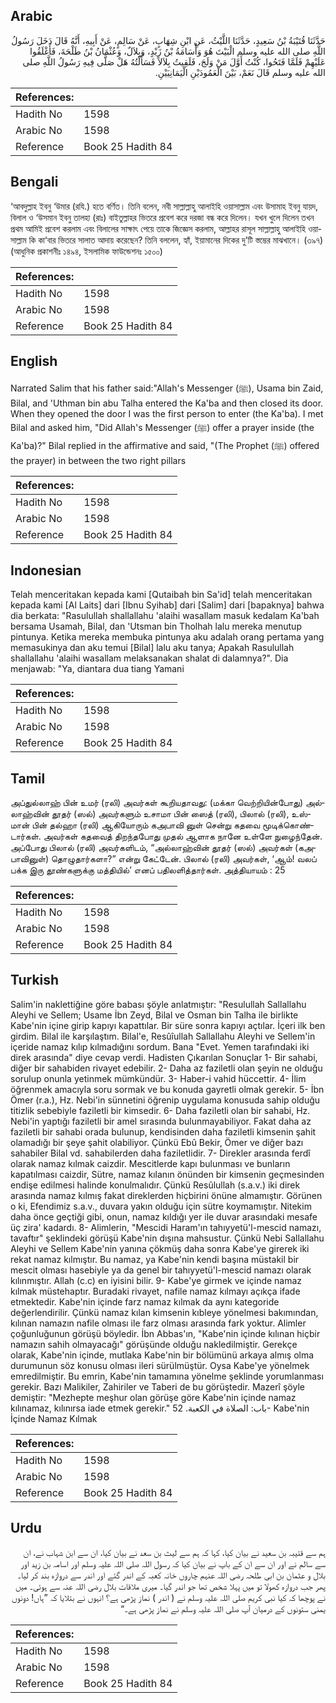 ## Arabic


<div dir="rtl" lang="ar" style={{fontSize:'larger',backgroundColor:'#f8f9fa',padding:20}}>
حَدَّثَنَا قُتَيْبَةُ بْنُ سَعِيدٍ، حَدَّثَنَا اللَّيْثُ، عَنِ ابْنِ شِهَابٍ، عَنْ سَالِمٍ، عَنْ أَبِيهِ، أَنَّهُ قَالَ دَخَلَ رَسُولُ اللَّهِ صلى الله عليه وسلم الْبَيْتَ هُوَ وَأُسَامَةُ بْنُ زَيْدٍ، وَبِلاَلٌ، وَعُثْمَانُ بْنُ طَلْحَةَ، فَأَغْلَقُوا عَلَيْهِمْ فَلَمَّا فَتَحُوا، كُنْتُ أَوَّلَ مَنْ وَلَجَ، فَلَقِيتُ بِلاَلاً فَسَأَلْتُهُ هَلْ صَلَّى فِيهِ رَسُولُ اللَّهِ صلى الله عليه وسلم قَالَ نَعَمْ، بَيْنَ الْعَمُودَيْنِ الْيَمَانِيَيْنِ‏.‏
</div>
<div style={{backgroundColor:'#f8f9fa',padding:20, marginBottom: 10}}><table> <thead> <tr> <th>References:</th> <th></th> </tr> </thead> <tbody><tr><td>Hadith No</td><td>1598</td></tr><tr><td>Arabic No</td><td>1598</td></tr><tr><td>Reference</td><td>Book 25 Hadith 84</td></tr></tbody></table></div>

## Bengali


<div dir="ltr" lang="bn" style={{fontSize:'larger',backgroundColor:'#f8f9fa',padding:20}}>
‘আবদুল্লাহ ইবনু ‘উমার (রযি.) হতে বর্ণিত। তিনি বলেন, নবী সাল্লাল্লাহু আলাইহি ওয়াসাল্লাম এবং উসামাহ ইবনু যায়দ, বিলাল ও ‘উসমান ইবনু তালহা (রাঃ) বাইতুল্লাহর ভিতরে প্রবেশ করে দরজা বন্ধ করে দিলেন। যখন খুলে দিলেন তখন প্রথম আমিই প্রবেশ করলাম এবং বিলালের সাক্ষাৎ পেয়ে তাকে জিজ্ঞেস করলাম, আল্লাহর রাসূল সাল্লাল্লাহু আলাইহি ওয়াসাল্লাম কি কা‘বার ভিতরে সালাত আদায় করেছেন? তিনি বললেন, হ্যাঁ, ইয়ামানের দিকের দু’টি স্তম্ভের মাঝখানে। (৩৯৭) (আধুনিক প্রকাশনীঃ ১৪৯৪, ইসলামিক ফাউন্ডেশনঃ ১৫০০)
</div>
<div style={{backgroundColor:'#f8f9fa',padding:20, marginBottom: 10}}><table> <thead> <tr> <th>References:</th> <th></th> </tr> </thead> <tbody><tr><td>Hadith No</td><td>1598</td></tr><tr><td>Arabic No</td><td>1598</td></tr><tr><td>Reference</td><td>Book 25 Hadith 84</td></tr></tbody></table></div>

## English


<div dir="ltr" lang="en" style={{fontSize:'larger',backgroundColor:'#f8f9fa',padding:20}}>
Narrated Salim that his father said:"Allah's Messenger (ﷺ), Usama bin Zaid, Bilal, and 'Uthman bin abu Talha entered the Ka'ba and then closed its door. When they opened the door I was the first person to enter (the Ka'ba). I met Bilal and asked him, "Did Allah's Messenger (ﷺ) offer a prayer inside (the Ka'ba)?" Bilal replied in the affirmative and said, "(The Prophet (ﷺ) offered the prayer) in between the two right pillars
</div>
<div style={{backgroundColor:'#f8f9fa',padding:20, marginBottom: 10}}><table> <thead> <tr> <th>References:</th> <th></th> </tr> </thead> <tbody><tr><td>Hadith No</td><td>1598</td></tr><tr><td>Arabic No</td><td>1598</td></tr><tr><td>Reference</td><td>Book 25 Hadith 84</td></tr></tbody></table></div>

## Indonesian


<div dir="ltr" lang="id" style={{fontSize:'larger',backgroundColor:'#f8f9fa',padding:20}}>
Telah menceritakan kepada kami [Qutaibah bin Sa'id] telah menceritakan kepada kami [Al Laits] dari [Ibnu Syihab] dari [Salim] dari [bapaknya] bahwa dia berkata: "Rasulullah shallallahu 'alaihi wasallam masuk kedalam Ka'bah bersama Usamah, Bilal, dan 'Utsman bin Tholhah lalu mereka menutup pintunya. Ketika mereka membuka pintunya aku adalah orang pertama yang memasukinya dan aku temui [Bilal] lalu aku tanya; Apakah Rasulullah shallallahu 'alaihi wasallam melaksanakan shalat di dalamnya?". Dia menjawab: "Ya, diantara dua tiang Yamani
</div>
<div style={{backgroundColor:'#f8f9fa',padding:20, marginBottom: 10}}><table> <thead> <tr> <th>References:</th> <th></th> </tr> </thead> <tbody><tr><td>Hadith No</td><td>1598</td></tr><tr><td>Arabic No</td><td>1598</td></tr><tr><td>Reference</td><td>Book 25 Hadith 84</td></tr></tbody></table></div>

## Tamil


<div dir="ltr" lang="ta" style={{fontSize:'larger',backgroundColor:'#f8f9fa',padding:20}}>
அப்துல்லாஹ் பின் உமர் (ரலி) அவர்கள் கூறியதாவது: (மக்கா வெற்றியின்போது) அல்லாஹ்வின் தூதர் (ஸல்) அவர்களும் உசாமா பின் ஸைத் (ரலி), பிலால் (ரலி), உஸ்மான் பின் தல்ஹா (ரலி) ஆகியோரும் கஅபாவி னுள் சென்று கதவை மூடிக்கொண்டார்கள். அவர்கள் கதவைத் திறந்தபோது முதல் ஆளாக நானே உள்ளே நுழைந்தேன். அப்போது பிலால் (ரலி) அவர்களிடம், “அல்லாஹ்வின் தூதர் (ஸல்) அவர்கள் (கஅபாவினுள்) தொழுதார்களா?” என்று கேட்டேன். பிலால் (ரலி) அவர்கள், ‘ஆம்! வலப் பக்க இரு தூண்களுக்கு மத்தியில்’ எனப் பதிலளித்தார்கள். அத்தியாயம் : 25
</div>
<div style={{backgroundColor:'#f8f9fa',padding:20, marginBottom: 10}}><table> <thead> <tr> <th>References:</th> <th></th> </tr> </thead> <tbody><tr><td>Hadith No</td><td>1598</td></tr><tr><td>Arabic No</td><td>1598</td></tr><tr><td>Reference</td><td>Book 25 Hadith 84</td></tr></tbody></table></div>

## Turkish


<div dir="ltr" lang="tr" style={{fontSize:'larger',backgroundColor:'#f8f9fa',padding:20}}>
Salim'in naklettiğine göre babası şöyle anlatmıştır: "Resulullah Sallallahu Aleyhi ve Sellem; Usame İbn Zeyd, Bilal ve Osman bin Talha ile birlikte Kabe'nin içine girip kapıyı kapattılar. Bir süre sonra kapıyı açtılar. İçeri ilk ben girdim. Bilal ile karşılaştım. Bilal'e, Resûîullah Sallallahu Aleyhi ve Sellem'in içeride namaz kılıp kılmadığını sordum. Bana "Evet. Yemen tarafındaki iki direk arasında" diye cevap verdi. Hadisten Çıkarılan Sonuçlar 1- Bir sahabi, diğer bir sahabiden rivayet edebilir. 2- Daha az faziletli olan şeyin ne olduğu sorulup onunla yetinmek mümkündür. 3- Haber-i vahid hüccettir. 4- İlim öğrenmek amacıyla soru sormak ve bu konuda gayretli olmak gerekir. 5- İbn Ömer (r.a.), Hz. Nebi'in sünnetini öğrenip uygulama konusuda sahip olduğu titizlik sebebiyle faziletli bir kimsedir. 6- Daha faziletli olan bir sahabi, Hz. Nebi'in yaptığı faziletli bir amel sırasında bulunmayabiliyor. Fakat daha az faziletli bir sahabi orada bulunup, kendisinden daha faziletli kimsenin şahit olamadığı bir şeye şahit olabiliyor. Çünkü Ebû Bekir, Ömer ve diğer bazı sahabiler Bilal vd. sahabilerden daha faziletlidir. 7- Direkler arasında ferdî olarak namaz kılmak caizdir. Mescitlerde kapı bulunması ve bunların kapatılması caizdir, Sütre, namaz kılanın önünden bir kimsenin geçmesinden endişe edilmesi halinde konulmalıdır. Çünkü Resûlullah (s.a.v.) iki direk arasında namaz kılmış fakat direklerden hiçbirini önüne almamıştır. Görünen o ki, Efendimiz s.a.v., duvara yakın olduğu için sütre koymamıştır. Nitekim daha önce geçtiği gibi, onun, namaz kıldığı yer ile duvar arasındaki mesafe üç zira' kadardı. 8- Alimlerin, "Mescidi Haram'ın tahıyyetü'l-mescid namazı, tavaftır" şeklindeki görüşü Kabe'nin dışına mahsustur. Çünkü Nebi Sallallahu Aleyhi ve Sellem Kabe'nin yanına çökmüş daha sonra Kabe'ye girerek iki rekat namaz kılmıştır. Bu namaz, ya Kabe'nin kendi başına müstakil bir mescit olması hasebiyle ya da genel bir tahıyyetü'l-mescid namazı olarak kılınmıştır. Allah (c.c) en iyisini bilir. 9- Kabe'ye girmek ve içinde namaz kılmak müstehaptır. Buradaki rivayet, nafile namaz kılmayı açıkça ifade etmektedir. Kabe'nin içinde farz namaz kılmak da aynı kategoride değerlendirilir. Çünkü namaz kılan kimsenin kıbleye yönelmesi bakımından, kılınan namazın nafile olması ile farz olması arasında fark yoktur. Alimler çoğunluğunun görüşü böyledir. İbn Abbas'ın, "Kabe'nin içinde kılınan hiçbir namazın sahih olmayacağı" görüşünde olduğu nakledilmiştir. Gerekçe olarak, Kabe'nin içinde, mutlaka Kabe'nin bir bölümünü arkaya almış olma durumunun söz konusu olması ileri sürülmüştür. Oysa Kabe'ye yönelmek emredilmiştir. Bu emrin, Kabe'nin tamamına yönelme şeklinde yorumlanması gerekir. Bazı Malikiler, Zahiriler ve Taberi de bu görüştedir. Mazerî şöyle demiştir: "Mezhepte meşhur olan görüşe göre Kabe'nin içinde namaz kılınamaz, kılınırsa iade etmek gerekir." باب: الصلاة في الكعبة. 52- Kabe'nin İçinde Namaz Kılmak
</div>
<div style={{backgroundColor:'#f8f9fa',padding:20, marginBottom: 10}}><table> <thead> <tr> <th>References:</th> <th></th> </tr> </thead> <tbody><tr><td>Hadith No</td><td>1598</td></tr><tr><td>Arabic No</td><td>1598</td></tr><tr><td>Reference</td><td>Book 25 Hadith 84</td></tr></tbody></table></div>

## Urdu


<div dir="rtl" lang="ur" style={{fontSize:'larger',backgroundColor:'#f8f9fa',padding:20}}>
ہم سے قتیبہ بن سعید نے بیان کیا، کہا کہ ہم سے لیث بن سعد نے بیان کیا، ان سے ابن شہاب نے، ان سے سالم نے اور ان سے ان کے باپ نے بیان کیا کہ رسول اللہ صلی اللہ علیہ وسلم اور اسامہ بن زید اور بلال و عثمان بن ابی طلحہ رضی اللہ عنہم چاروں خانہ کعبہ کے اندر گئے اور اندر سے دروازہ بند کر لیا۔ پھر جب دروازہ کھولا تو میں پہلا شخص تھا جو اندر گیا۔ میری ملاقات بلال رضی اللہ عنہ سے ہوئی۔ میں نے پوچھا کہ کیا نبی کریم صلی اللہ علیہ وسلم نے ( اندر ) نماز پڑھی ہے؟ انہوں نے بتلایا کہ ”ہاں! دونوں یمنی ستونوں کے درمیان آپ صلی اللہ علیہ وسلم نے نماز پڑھی ہے۔“
</div>
<div style={{backgroundColor:'#f8f9fa',padding:20, marginBottom: 10}}><table> <thead> <tr> <th>References:</th> <th></th> </tr> </thead> <tbody><tr><td>Hadith No</td><td>1598</td></tr><tr><td>Arabic No</td><td>1598</td></tr><tr><td>Reference</td><td>Book 25 Hadith 84</td></tr></tbody></table></div>